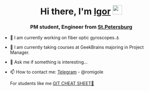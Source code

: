 <h1 align="center">Hi there, I'm <a href="https://github.com/IgorRoma" target="_blank">Igor</a> 
<img src="https://github.com/blackcater/blackcater/raw/main/images/Hi.gif" height="30" width="30"/></h1>
<h3 align="center">PM student, Engineer from <a href="https://en.wikipedia.org/wiki/Saint_Petersburg" target="_blank">St.Petersburg</a></h3>

- 🔭 I am currently working on fiber optic gyroscopes.⚓
- 🌱 I am currently taking courses at GeekBrains majoring in Project Manager.
- 💬 Ask me if something is interesting...

- 📫 How to contact me: [Telegram](https://telegram.org/) - @romigole

     For students like me [GIT CHEAT SHEET👾](https://education.github.com/git-cheat-sheet-education.pdf?source=post_page---------------------------)
